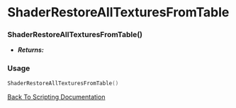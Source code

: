 # ShaderRestoreAllTexturesFromTable

### ShaderRestoreAllTexturesFromTable()
- ***Returns:*** 

### Usage

```Lua
ShaderRestoreAllTexturesFromTable()
```


[Back To Scripting Documentation](../README.md)
